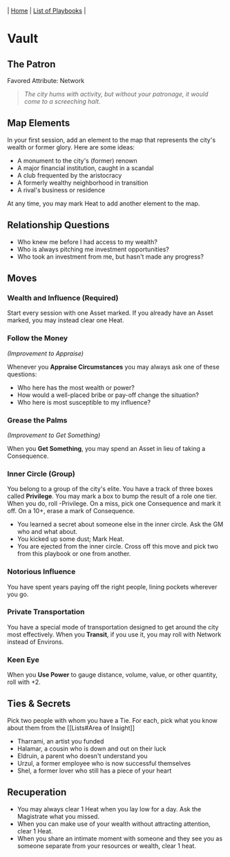 | [Home](../index.md) | [List of Playbooks](Overview.md) |

# Vault
## The Patron
Favored Attribute: Network

>*The city hums with activity, but without your patronage, it would come to a screeching halt.*

## Map Elements
In your first session, add an element to the map that represents the city's wealth or former glory. Here are some ideas:

- A monument to the city's (former) renown
- A major financial institution, caught in a scandal
- A club frequented by the aristocracy
- A formerly wealthy neighborhood in transition
- A rival's business or residence

At any time, you may mark Heat to add another element to the map.

## Relationship Questions
- Who knew me before I had access to my wealth?
- Who is always pitching me investment opportunities?
- Who took an investment from me, but hasn't made any progress?

## Moves
### Wealth and Influence (Required)
Start every session with one Asset marked. If you already have an Asset marked, you may instead clear one Heat.

### Follow the Money
*(Improvement to Appraise)*

Whenever you **Appraise Circumstances** you may always ask one of these questions:

- Who here has the most wealth or power?
- How would a well-placed bribe or pay-off change the situation?
-  Who here is most susceptible to my influence?

### Grease the Palms
*(Improvement to Get Something)*

When you **Get Something**, you may spend an Asset in lieu of taking a Consequence.

### Inner Circle (Group)
You belong to a group of the city's elite. You have a track of three boxes called **Privilege**. You may mark a box to bump the result of a role one tier. When you do, roll -Privilege. On a miss, pick one Consequence and mark it off. On a 10+, erase a mark of Consequence.
- You learned a secret about someone else in the inner circle. Ask the GM who and what about.
- You kicked up some dust; Mark Heat.
- You are ejected from the inner circle. Cross off this move and pick two from this playbook or one from another.


### Notorious Influence
You have spent years paying off the right people, lining pockets wherever you go. 


### Private Transportation
You have a special mode of transportation designed to get around the city most effectively. When you **Transit**, if you use it, you may roll with Network instead of Environs.

### Keen Eye
When you **Use Power** to gauge distance, volume, value, or other quantity, roll with +2.


## Ties & Secrets
Pick two people with whom you have a Tie. For each, pick what you know about them from the [[Lists#Area of Insight]]
- Tharrami, an artist you funded
- Halamar, a cousin who is down and out on their luck
- Eldruin, a parent who doesn't understand you
- Urzul, a former employee who is now successful themselves
- Shel, a former lover who still has a piece of your heart

## Recuperation
- You may always clear 1 Heat when you lay low for a day. Ask the Magistrate what you missed.
- When you can make use of your wealth without attracting attention, clear 1 Heat.
- When you share an intimate moment with someone and they see you as someone separate from your resources or wealth, clear 1 heat.